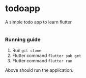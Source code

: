 # todoapp

A simple todo app to learn flutter
#
### Running guide

1. Run `git clone`
2. Flutter command `flutter pub get`
3. Flutter command `flutter run`

Above should run the application.

